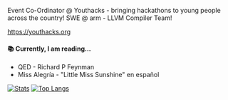 Event Co-Ordinator @ Youthacks - bringing hackathons to young people across the country!
SWE @ arm - LLVM Compiler Team!

https://youthacks.org

#### 📚 Currently, I am reading...
- QED - Richard P Feynman
- Miss Alegría - "Little Miss Sunshine" en español

[![Stats](https://github-readme-stats.vercel.app/api?username=joshdrod&show_icons=true&theme=tokyonight)](https://github.com/joshdrod)
[![Top Langs](https://github-readme-stats.vercel.app/api/top-langs/?username=joshdrod&layout=compact&theme=tokyonight)](https://github.com/joshdrod)
